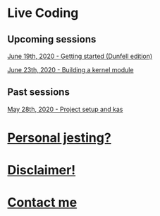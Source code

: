 # Live Coding

## Upcoming sessions

[June 19th, 2020 - Getting started (Dunfell edition)](session_1_v2/main.md)

[June 23th, 2020 - Building a kernel module](session_13/main.md)

## Past sessions

[May 28th, 2020 - Project setup and kas](session_12/main.md)

# [Personal jesting?](personal.md)

# [Disclaimer!](disclaimer.md)

# [Contact me](contact.md)